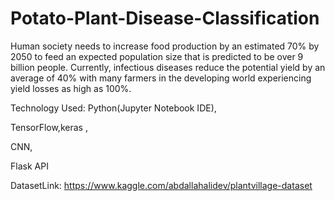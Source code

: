 # Potato-Plant-Disease-Classification
Human society needs to increase food production by an estimated 70% by 2050 to feed an expected population size that is predicted to be over 9 billion people. Currently, infectious diseases reduce the potential yield by an average of 40% with many farmers in the developing world experiencing yield losses as high as 100%. 

Technology Used:
Python(Jupyter Notebook IDE), 

TensorFlow,keras ,

CNN, 

Flask API

DatasetLink: https://www.kaggle.com/abdallahalidev/plantvillage-dataset
